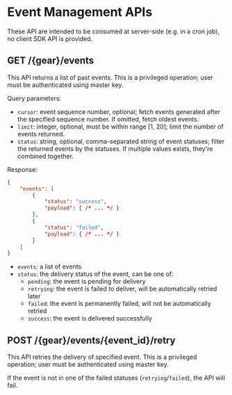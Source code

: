 # Event Management APIs

These API are intended to be consumed at server-side (e.g. in a cron job), no
client SDK API is provided.

## GET /{gear}/events

This API returns a list of past events. This is a privileged operation; user
must be authenticated using master key.

Query parameters:
- `cursor`: event sequence number, optional;
            fetch events generated after the specified sequence number.
            If omitted, fetch oldest events.
- `limit`: integer, optional, must be within range [1, 20];
           limit the number of events returned.
- `status`: string, optional, comma-separated string of event statuses;
            filter the returned events by the statuses.
            If multiple values exists, they're combined together.

Response:
```json
{
    "events": [
        { 
            "status": "success",
            "payload": { /* ... */ }
        },
        { 
            "status": "failed",
            "payload": { /* ... */ }
        }
    ]
}
```
- `events`: a list of events
- `status`: the delivery status of the event, can be one of:
    - `pending`: the event is pending for delivery
    - `retrying`: the event is failed to deliver, will be automatically retried later
    - `failed`: the event is permanently failed, will not be automatically retried
    - `success`: the event is delivered successfully


## POST /{gear}/events/{event_id}/retry

This API retries the delivery of specified event. This is a privileged
operation; user must be authenticated using master key.

If the event is not in one of the failed statuses (`retrying`/`failed`),
the API will fail.
